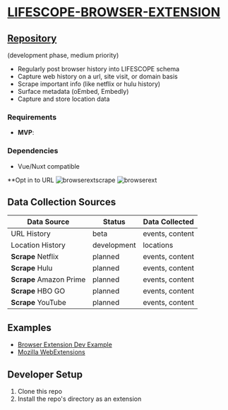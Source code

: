 # [LIFESCOPE-BROWSER-EXTENSION](https://github.com/LifeScopeLabs/lifescope-browser-extension)

## [Repository](https://github.com/LifeScopeLabs/lifescope-browser-extension)

(development phase, medium priority)

* Regularly post browser history into LIFESCOPE schema
* Capture web history on a url, site visit, or domain basis
* Scrape important info (like netflix or hulu history)
* Surface metadata (oEmbed, Embedly)
* Capture and store location data

### Requirements
- **MVP**: 

### Dependencies
- Vue/Nuxt compatible

**Opt in to URL 
![browserextscrape]
![browserext]

## Data Collection Sources

| Data Source | Status | Data Collected |
|--|--|--|
| URL History | beta | events, content |
| Location History | development | locations |
| **Scrape** Netflix | planned | events, content |
| **Scrape** Hulu | planned | events, content |
| **Scrape** Amazon Prime | planned | events, content |
| **Scrape** HBO GO | planned | events, content |
| **Scrape** YouTube | planned | events, content |

## Examples
- [Browser Extension Dev Example](https://www.smashingmagazine.com/2017/04/browser-extension-edge-chrome-firefox-opera-brave-vivaldi/)
- [Mozilla WebExtensions](https://developer.mozilla.org/en-US/Add-ons/WebExtensions)

## Developer Setup

1. Clone this repo
2. Install the repo's directory as an extension

[browserext]:https://lifescopelabs.github.io/assets/screenshots/browser-plugin-screenshot.png
[browserextscrape]:https://lifescopelabs.github.io/assets/screenshots/browser-extensions.png

<!--stackedit_data:
eyJoaXN0b3J5IjpbMTM0OTcyMzg4MCwtMTYwMTM1MzIyNCwtNT
I4NjQ4NzE0LC04NTIwMzE1MDEsMTkyNzc3NzQyOV19
-->